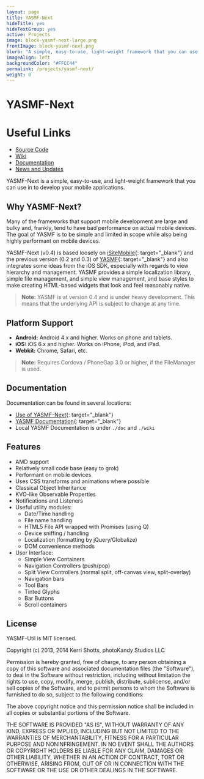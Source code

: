 ```yaml
---
layout: page
title: YASMF-Next
hideTitle: yes
hideTextGroup: yes
active: Projects
image: block-yasmf-next-large.png
frontImage: block-yasmf-next.png
blurb: "A simple, easy-to-use, light-weight framework that you can use in your mobile applications."
imageAlign: left
backgroundColor: "#FFCC44"
permalink: /projects/yasmf-next/
weight: 0
---
```


# YASMF-Next

<div class="card right">
<h1>Useful Links</h1>
<ul class="fa-ul">
<li><i class="fa fa-li fa-code-fork"></i><a target="_blank" href="https://github.com/photokandyStudios/YASMF-Next">Source Code</a></li>
<li><i class="fa fa-li fa-link"></i><a target="_blank" href="https://github.com/photokandyStudios/YASMF-Next/wiki">Wiki</a></li>
<li><i class="fa fa-li fa-link"></i><a target="_blank" href="http://photokandystudios.github.io/YASMF-Next">Documentation</a></li>
<li><i class="fa fa-li fa-info"></i><a href="{{ site.baseurl }}/categories/yasmf/">News and Updates</a></li>
</ul>
</div>

YASMF-Next is a simple, easy-to-use, and light-weight framework that you can use in to develop your mobile applications.

## Why YASMF-Next?

Many of the frameworks that support mobile development are large and bulky and, frankly, tend to have bad performance on actual mobile devices. The goal of YASMF is to be simple and limited in scope while also being highly performant on mobile devices.

YASMF-Next (v0.4) is based loosely on [iSiteMobile](https://github.com/kerrishotts/iSite-Mobile){: target="_blank"} and the previous version (0.2 and 0.3) of [YASMF](https://github.com/photokandyStudios/YASMF){: target="_blank"} and also integrates some ideas from the iOS SDK, especially with regards to view hierarchy and management. YASMF provides a simple localization library, simple file management, and simple view management, and base styles to make creating HTML-based widgets that look and feel reasonably native.

> **Note:** YASMF is at version 0.4 and is under heavy development. This means that the underlying API is subject to change at any time.

## Platform Support

- **Android:** Android 4.x and higher. Works on phone and tablets.
- **iOS:** iOS 6.x and higher. Works on iPhone, iPod, and iPad.
- **Webkit:** Chrome, Safari, etc.


> **Note:** Requires Cordova / PhoneGap 3.0 or higher, if the FileManager is used.

## Documentation

Documentation can be found in several locations:

- [Use of YASMF-Next](https://github.com/photokandyStudios/YASMF-Next/wiki){: target="_blank"}
- [YASMF Documentation](http://photokandystudios.github.io/YASMF-Next/index.html){: target="_blank"}
- Local YASMF Documentation is under `./doc` and `./wiki`

## Features

- AMD support
- Relatively small code base (easy to grok)
- Performant on mobile devices
- Uses CSS transforms and animations where possible
- Classical Object Inheritance
- KVO-like Observable Properties
- Notifications and Listeners
- Useful utility modules:
    - Date/Time handling
    - File name handling
    - HTML5 File API wrapped with Promises (using Q)
    - Device sniffing / handling
    - Localization (formatting by jQuery/Globalize)
    - DOM convenience methods
- User Interface:
    - Simple View Containers
    - Navigation Controllers (push/pop)
    - Split View Controllers (normal split, off-canvas view, split-overlay)
    - Navigation bars
    - Tool Bars
    - Tinted Glyphs
    - Bar Buttons
    - Scroll containers

## License

YASMF-Util is MIT licensed.

Copyright (c) 2013, 2014 Kerri Shotts, photoKandy Studios LLC

Permission is hereby granted, free of charge, to any person obtaining a copy of this software and associated documentation files (the "Software"), to deal in the Software without restriction, including without limitation the rights to use, copy, modify, merge, publish, distribute, sublicense, and/or sell copies of the Software, and to permit persons to whom the Software is furnished to do so, subject to the following conditions:

The above copyright notice and this permission notice shall be included in all copies or substantial portions of the Software.

THE SOFTWARE IS PROVIDED "AS IS", WITHOUT WARRANTY OF ANY KIND, EXPRESS OR IMPLIED, INCLUDING BUT NOT LIMITED TO THE WARRANTIES OF MERCHANTABILITY, FITNESS FOR A PARTICULAR PURPOSE AND NONINFRINGEMENT. IN NO EVENT SHALL THE AUTHORS OR COPYRIGHT HOLDERS BE LIABLE FOR ANY CLAIM, DAMAGES OR OTHER LIABILITY, WHETHER IN AN ACTION OF CONTRACT, TORT OR OTHERWISE, ARISING FROM, OUT OF OR IN CONNECTION WITH THE SOFTWARE OR THE USE OR OTHER DEALINGS IN THE SOFTWARE.
